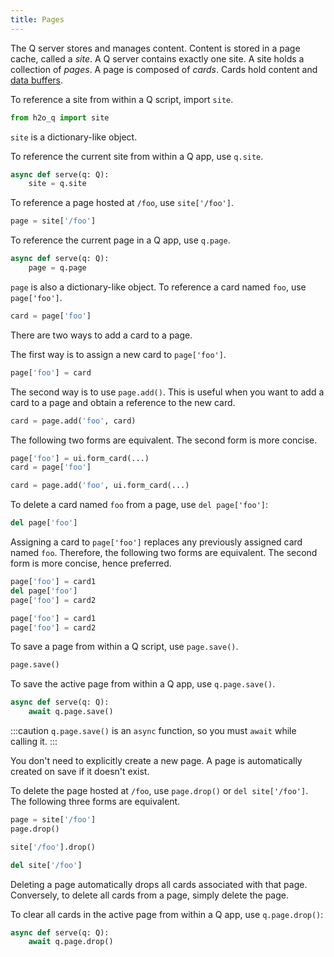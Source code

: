 ```yaml
---
title: Pages
---
```


The Q server stores and manages content. Content is stored in a page cache, called a *site*. A Q server contains exactly one site. A site holds a collection of *pages*. A page is composed of *cards*. Cards hold content and [data buffers](buffers.mdx).

To reference a site from within a Q script, import `site`.

```py
from h2o_q import site
```

`site` is a dictionary-like object.

To reference the current site from within a Q app, use `q.site`.

```py
async def serve(q: Q):
    site = q.site
```

To reference a page hosted at `/foo`, use `site['/foo']`.

```py
page = site['/foo']
```

To reference the current page in a Q app, use `q.page`.

```py
async def serve(q: Q):
    page = q.page
```

`page` is also a dictionary-like object. To reference a card named `foo`, use `page['foo']`.

```py
card = page['foo']
```
There are two ways to add a card to a page.

The first way is to assign a new card to `page['foo']`.

```py
page['foo'] = card
```

The second way is to use `page.add()`. This is useful when you want to add a card to a page and obtain a reference to the new card.

```py
card = page.add('foo', card)
```

The following two forms are equivalent. The second form is more concise.

```py
page['foo'] = ui.form_card(...)
card = page['foo']
```

```py
card = page.add('foo', ui.form_card(...)
```

To delete a card named `foo` from a page, use `del page['foo']`:
```py
del page['foo']
```

Assigning a card to `page['foo']` replaces any previously assigned card named `foo`. Therefore, the following two forms are equivalent. The second form is more concise, hence preferred.

```py
page['foo'] = card1
del page['foo']
page['foo'] = card2
```

```py
page['foo'] = card1
page['foo'] = card2
```

To save a page from within a Q script, use `page.save()`.

```py
page.save()
```

To save the active page from within a Q app, use `q.page.save()`.

```py
async def serve(q: Q):
    await q.page.save()
```

:::caution
`q.page.save()` is an `async` function, so you must `await` while calling it.
:::

You don't need to explicitly create a new page. A page is automatically created on save if it doesn't exist.

To delete the page hosted at `/foo`, use `page.drop()` or `del site['/foo']`. The following three forms are equivalent.

```py
page = site['/foo']
page.drop()
```

```py
site['/foo'].drop()
```

```py
del site['/foo']
```

Deleting a page automatically drops all cards associated with that page. Conversely, to delete all cards from a page, simply delete the page.

To clear all cards in the active page from within a Q app, use `q.page.drop()`:

```py
async def serve(q: Q):
    await q.page.drop()
```

